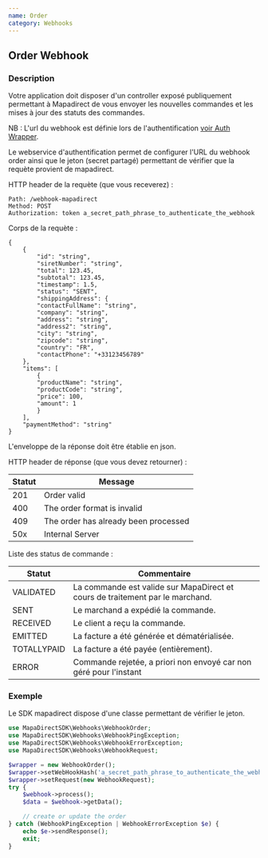 ```yaml
---
name: Order
category: Webhooks
---
```



## Order Webhook ##


### Description ###

Votre application doit disposer d'un controller exposé publiquement permettant à Mapadirect de vous
envoyer les nouvelles commandes et les mises à jour des statuts des commandes.

NB : L'url du webhook est définie lors de l'authentification [voir Auth Wrapper](#auth).

Le webservice d'authentification permet de configurer l'URL du webhook order ainsi que le jeton (secret partagé) permettant de vérifier que la requète provient de mapadirect.

HTTP header de la requète (que vous receverez) :

```
Path: /webhook-mapadirect
Method: POST
Authorization: token a_secret_path_phrase_to_authenticate_the_webhook
```

Corps de la requète :

```application/json
{
    {
        "id": "string",
        "siretNumber": "string",
        "total": 123.45,
        "subtotal": 123.45,
        "timestamp": 1.5,
        "status": "SENT",
        "shippingAddress": {
        "contactFullName": "string",
        "company": "string",
        "address": "string",
        "address2": "string",
        "city": "string",
        "zipcode": "string",
        "country": "FR",
        "contactPhone": "+33123456789"
    },
    "items": [
        {
        "productName": "string",
        "productCode": "string",
        "price": 100,
        "amount": 1
        }
    ],
    "paymentMethod": "string"
}
```

L'enveloppe de la réponse doit être établie en json.

HTTP header de réponse (que vous devez retourner) :

| Statut | Message |
| ------ | ------ |
| 201 | Order valid |
| 400 | The order format is invalid |
| 409 | The order has already been processed |
| 50x | Internal Server |

Liste des status de commande :

| Statut | Commentaire |
| ------ | ------ |
| VALIDATED | La commande est valide sur MapaDirect et cours de traitement par le marchand. |
| SENT | Le marchand a expédié la commande. |
| RECEIVED | Le client a reçu la commande. |
| EMITTED | La facture a été générée et dématérialisée. |
| TOTALLYPAID | La facture a été payée (entièrement). |
| ERROR | Commande rejetée, a priori non envoyé car non géré pour l'instant |


### Exemple ###

Le SDK mapadirect dispose d'une classe permettant de vérifier le jeton.

```php
use MapaDirectSDK\Webhooks\WebhookOrder;
use MapaDirectSDK\Webhooks\WebhookPingException;
use MapaDirectSDK\Webhooks\WebhookErrorException;
use MapaDirectSDK\Webhooks\WebhookRequest;

$wrapper = new WebhookOrder();
$wrapper->setWebHookHash('a_secret_path_phrase_to_authenticate_the_webhook');
$wrapper->setRequest(new WebhookRequest);
try {
    $webhook->process();
    $data = $webhook->getData();

    // create or update the order
} catch (WebhookPingException | WebhookErrorException $e) {
    echo $e->sendResponse();
    exit;
}
```
